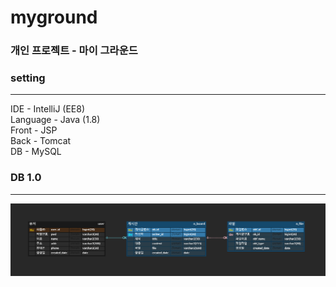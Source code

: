 # myground
### 개인 프로젝트 - 마이 그라운드

### setting

---
IDE - IntelliJ (EE8)  
Language - Java (1.8)  
Front - JSP  
Back - Tomcat  
DB - MySQL

### DB 1.0

---
![img.png](img.png)
